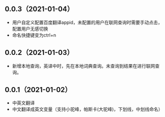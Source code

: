 ## 0.0.3（2021-01-04）

- 用户自定义配置百度翻译appid，未配置的用户在联网查询时需要手动点击，配置用户无感切换
- 命名快捷键变为ctrl+n

## 0.0.2（2021-01-03）

- 新增本地查询，英译中时，先在本地词典查询。未查询到结果在进行联网查询。

## 0.0.1（2021-01-02）

- 中英文翻译
- 中文翻译成英文变量（支持小驼峰，帕斯卡(大驼峰)，下划线，中划线命名）

